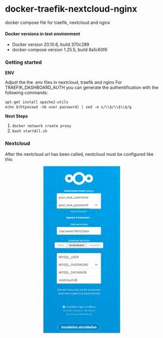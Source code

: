 # docker-traefik-nextcloud-nginx
docker compose file for traefik, nextcloud and nginx

#### Docker versions in test environment

- Docker version 20.10.6, build 370c289
- docker-compose version 1.25.5, build 8a1c60f6

### Getting started

**ENV**

Adjust the the .env files in nextcloud, traefik and  nginx
For TRAEFIK_DASHBOARD_AUTH you can generate the authentification with the following commands: 
```
apt-get install apache2-utils
echo $(htpasswd -nb user password) | sed -e s/\\$/\\$\\$/g
```
**Next Steps**
1. ```docker network create proxy```
2. ```bash startAll.sh``` 

### Nextcloud
After the nextcloud url has been called, nextcloud must be configured like this
<p align="center">
    <img src="/nextcloud.png" width="50%">
    <br/><br/>
</p>
